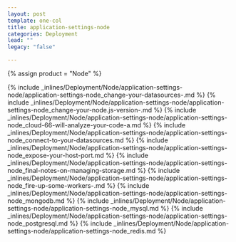 ```yaml
---
layout: post
template: one-col
title: application-settings-node
categories: Deployment
lead: ""
legacy: "false"

---
```

{% assign product = "Node" %}

{% include _inlines/Deployment/Node/application-settings-node/application-settings-node_change-your-datasources-.md %}
{% include _inlines/Deployment/Node/application-settings-node/application-settings-node_change-your-node.js-version-.md %}
{% include _inlines/Deployment/Node/application-settings-node/application-settings-node_cloud-66-will-analyze-your-code-a.md %}
{% include _inlines/Deployment/Node/application-settings-node/application-settings-node_connect-to-your-datasources.md %}
{% include _inlines/Deployment/Node/application-settings-node/application-settings-node_expose-your-host-port.md %}
{% include _inlines/Deployment/Node/application-settings-node/application-settings-node_final-notes-on-managing-storage.md %}
{% include _inlines/Deployment/Node/application-settings-node/application-settings-node_fire-up-some-workers-.md %}
{% include _inlines/Deployment/Node/application-settings-node/application-settings-node_mongodb.md %}
{% include _inlines/Deployment/Node/application-settings-node/application-settings-node_mysql.md %}
{% include _inlines/Deployment/Node/application-settings-node/application-settings-node_postgresql.md %}
{% include _inlines/Deployment/Node/application-settings-node/application-settings-node_redis.md %}

